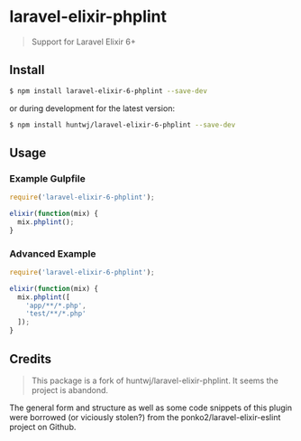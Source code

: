 # laravel-elixir-phplint

> Support for Laravel Elixir 6+

## Install

```bash
$ npm install laravel-elixir-6-phplint --save-dev
```

or during development for the latest version:

```bash
$ npm install huntwj/laravel-elixir-6-phplint --save-dev
```

## Usage

### Example Gulpfile

```javascript
require('laravel-elixir-6-phplint');

elixir(function(mix) {
  mix.phplint();
}
```
### Advanced Example

```javascript
require('laravel-elixir-6-phplint');

elixir(function(mix) {
  mix.phplint([
    'app/**/*.php',
    'test/**/*.php'
  ]);
}
```

## Credits

> This package is a fork of huntwj/laravel-elixir-phplint. It seems the project is abandond.

The general form and structure as well as some code snippets of this plugin were borrowed
(or viciously stolen?) from the ponko2/laravel-elixir-eslint project on Github.
